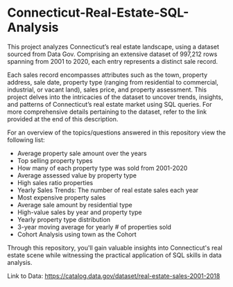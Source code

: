 # Connecticut-Real-Estate-SQL-Analysis
This project analyzes Connecticut’s real estate landscape, using a dataset sourced from Data Gov. Comprising an extensive dataset of 997,212 rows spanning from 2001 to 2020, each entry represents a distinct sale record. 

Each sales record encompasses attributes such as the town, property address, sale date, property type (ranging from residential to commercial, industrial, or vacant land), sales price, and property assessment. This project delves into the intricacies of the dataset to uncover trends, insights, and patterns of Connecticut’s real estate market using SQL queries. For more comprehensive details pertaining to the dataset, refer to the link provided at the end of this description.

For an overview of the topics/questions answered in this repository view the following list: 
- Average property sale amount over the years
- Top selling property types 
- How many of each property type was sold from 2001-2020
- Average assessed value by property type
- High sales ratio properties 
- Yearly Sales Trends: The number of real estate sales each year
- Most expensive property sales
- Average sale amount by residential type
- High-value sales by year and property type
- Yearly property type distribution
- 3-year moving average for yearly # of properties sold
- Cohort Analysis using town as the Cohort

Through this repository, you'll gain valuable insights into Connecticut's real estate scene while witnessing the practical application of SQL skills in data analysis. 


Link to Data: https://catalog.data.gov/dataset/real-estate-sales-2001-2018 
